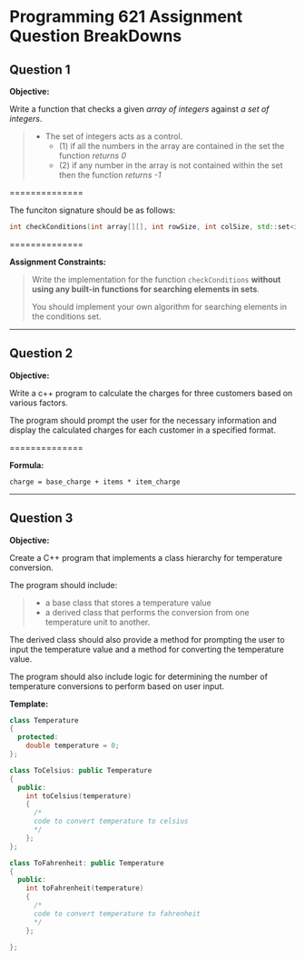 # Programming 621 Assignment Question BreakDowns

## Question 1

**Objective:**

Write a function that checks a given *array of integers* against *a set of integers*.

> - The set of integers acts as a control.
>   - (1) if all the numbers in the array are contained in the set the function *returns 0*
>   - (2) if any number in the array is not contained within the set then the function *returns -1*

==============

The funciton signature should be as follows:

```c++
int checkConditions(int array[][], int rowSize, int colSize, std::set<int> conditions)
```

==============

**Assignment Constraints:**

> Write the implementation for the function `checkConditions` **without using any built-in
> functions for searching elements in sets**.
>
> You should implement your own algorithm for searching elements in the conditions set.

***

## Question 2

**Objective:**

Write a c++ program to calculate the charges for three customers based on various factors.

The program should prompt the user for the necessary information and display the calculated charges for each customer in a specified format.

==============

**Formula:**

`charge = base_charge + items * item_charge`

***

## Question 3

**Objective:**

Create a C++ program that implements a class hierarchy for temperature conversion.

The program should include:

> - a base class that stores a temperature value
> - a derived class that performs the conversion from one temperature unit to another.

The derived class should also provide a method for prompting the user to input the
temperature value and a method for converting the temperature value.

The program
should also include logic for determining the number of temperature conversions to
perform based on user input.

**Template:**

```c++
class Temperature
{
  protected:
    double temperature = 0;
};

class ToCelsius: public Temperature
{
  public:
    int toCelsius(temperature)
    {
      /*
      code to convert temperature to celsius
      */
    };
};

class ToFahrenheit: public Temperature
{
  public:
    int toFahrenheit(temperature)
    {
      /* 
      code to convert temperature to fahrenheit
      */
    };

};
```
